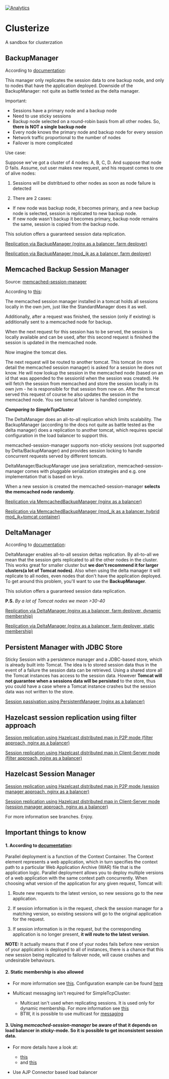[![Analytics](https://ga-beacon.appspot.com/UA-73781306-2/welcome-page)](https://github.com/igrigorik/ga-beacon)

# Clusterize
A sandbox for clusterzation

## BackupManager

According to [documentation](https://tomcat.apache.org/tomcat-7.0-doc/cluster-howto.html#For_the_impatient): 

This manager only replicates the session data to one backup node, and only to nodes that have the application deployed. Downside of the BackupManager: not quite as battle tested as the delta manager.

Important:

* Sessions have a primary node and a backup node
* Need to use sticky sessions
* Backup node selected on a round-robin basis from all other nodes. So, **there is NOT a single backup node**
* Every node knows the primary node and backup node for every
session
* Network traffic proportional to the number of nodes
* Failover is more complicated

Use case:

Suppose we've got a cluster of 4 nodes: A, B, C, D. And suppose that node D fails.
Assume, out user makes new request, and his request comes to one of alive nodes:

1. Sessions will be distribtued to other nodes as soon as node failure is detected

2. There are 2 cases:

 * If new node was backup node, it becomes primary, and a new backup node is selected, session is replicated to new backup node.
 * If new node wasn't backup it becomes primary, backup node remains the same, session is copied from the backup node.

This solution offers a guaranteed session data replication.

[Replication via BackupManager (nginx as a balancer, farm deployer)](https://github.com/Silvmike/clusterize/tree/replication-backup)

[Replication via BackupManager (mod_jk as a balancer, farm deployer)](https://github.com/Silvmike/clusterize/backup-manager/httpd)

## Memcached Backup Session Manager

Source: [memcached-session-manager](https://code.google.com/p/memcached-session-manager/)

According to [this](https://code.google.com/p/memcached-session-manager/):

The memcached session manager installed in a tomcat holds all sessions locally in the own jvm, just like the StandardManager does it as well.

Additionally, after a request was finished, the session (only if existing) is additionally sent to a memcached node for backup.

When the next request for this session has to be served, the session is locally available and can be used, after this second request is finished the session is updated in the memcached node.

Now imagine the tomcat dies.

The next request will be routed to another tomcat. This tomcat (in more detail the memcached session manager) is asked for a session he does not know. He will now lookup the session in the memcached node (based on an id that was appended to the sessionId when the session was created). He will fetch the session from memcached and store the session locally in its own jvm - he is responsible for that session from now on. After the tomcat served this request of course he also updates the session in the memcached node. You see tomcat failover is handled completely.

***Comparing to SimpleTcpCluster***

The DeltaManager does an all-to-all replication which limits scalability. The BackupManager (according to the docs not quite as battle tested as the delta manager) does a replication to another tomcat, which requires special configuration in the load balancer to support this.

memcached-session-manager supports non-sticky sessions (not supported by Delta/BackupManager) and provides session locking to handle concurrent requests served by different tomcats.

DeltaManager/BackupManager use java serialization, memcached-session-manager comes with pluggable serialization strategies and e.g. one implementation that is based on kryo.

When a new session is created the memcached-session-manager **selects the memcached node randomly**.

[Replication via MemcachedBackupManager (nginx as a balancer)](https://github.com/Silvmike/clusterize/tree/replication-backup-memcached)

[Replication via MemcachedBackupManager (mod_jk as a balancer, hybrid mod_jk+tomcat container)](https://github.com/Silvmike/clusterize/tree/replication-memcached-hybrid-node)

## DeltaManager

According to [documentation](https://tomcat.apache.org/tomcat-7.0-doc/cluster-howto.html#For_the_impatient):

DeltaManager enables all-to-all session deltas replication. By all-to-all we mean that the session gets replicated to all the other nodes in the cluster. This works great for smaller cluster but **we don't recommend it for larger clusters(a lot of Tomcat nodes)**. Also when using the delta manager it will replicate to all nodes, even nodes that don't have the application deployed. To get around this problem, you'll want to use the **BackupManager**.

This solution offers a guaranteed session data replication.

**P.S.** *By a lot of Tomcat nodes we mean >30-40*

[Replication via DeltaManager (nginx as a balancer, farm deployer, dynamic membership)](https://github.com/Silvmike/clusterize/tree/replication-delta)

[Replication via DeltaManager (nginx as a balancer, farm deployer, static membership)](https://github.com/Silvmike/clusterize/tree/replication-delta-static)

## Persistent Manager with JDBC Store

Sticky Session with a persistence manager and a JDBC-based store, which is already built into Tomcat. The idea is to stored session data thus in the event of a failure the session data can be retrieved. Using a shared store all the Tomcat instances has access to the session data. However **Tomcat will not guarantee when a sessions data will be persisted** to the store, thus you could have a case where a Tomcat instance crashes but the session data was not written to the store.

[Session passivation using PersistentManager (nginx as a balancer)](https://github.com/Silvmike/clusterize/tree/persistent-postgresql)

## Hazelcast session replication using filter approach

[Session replication using Hazelcast distributed map in P2P mode (filter approach, nginx as a balancer)](https://github.com/Silvmike/clusterize/tree/replication-nginx-hazelcast)

[Session replication using Hazelcast distributed map in Client-Server mode (filter approach, nginx as a balancer)](https://github.com/Silvmike/clusterize/tree/replication-nginx-hazelcast-cs)

## Hazelcast Session Manager

[Session replication using Hazelcast distributed map in P2P mode (session manager approach, nginx as a balancer)](https://github.com/Silvmike/clusterize/tree/replication-nginx-hazelcast-tomcat)

[Session replication using Hazelcast distributed map in Client-Server mode (session manager approach, nginx as a balancer)](https://github.com/Silvmike/clusterize/tree/replication-nginx-hazelcast-cs-tomcat)

For more information see branches.
Enjoy.






## Important things to know

#### 1. According to [documentation](http://tomcat.apache.org/tomcat-7.0-doc/config/context.html#Parallel_deployment):

Parallel deployment is a function of the Context Container. The Context element represents a web application, which in turn specifies the context path to a particular Web Application Archive (WAR) file that is the application logic. Parallel deployment allows you to deploy multiple versions of a web application with the same context path concurrently. When choosing what version of the application for any given request, Tomcat will:

1. Route new requests to the latest version, so new sessions go to the new application.

2. If session information is in the request, check the session manager for a matching version, so existing sessions will go to the original application for the request.

3. If session information is in the request, but the corresponding application is no longer present, **it will route to the latest version**.


**NOTE:** It actually means that if one of your nodes fails before new version of your application is deployed to all of instances, there is a chance that this new session being replicated to failover node, will cause crashes and undesirable behaviours.

#### 2. Static membership is also allowed

* For more information see [this](https://tomcat.apache.org/tomcat-7.0-doc/config/cluster-interceptor.html#Static_Membership). Configuration example can be found [here](https://github.com/Silvmike/clusterize/tree/replication-delta-static)

* Multicast messaging isn't required for SimpleTcpCluster:

  - Multicast isn't used when replicating sessions. It is used only for dynamic membership. For more information see [this](https://tomcat.apache.org/tomcat-7.0-doc/tribes/introduction.html#Feature%20Overview)
  - BTW, it is possible to use multicast for [messaging](https://tomcat.apache.org/tomcat-7.0-doc/api/org/apache/catalina/tribes/Channel.html#SEND_OPTIONS_MULTICAST)

#### 3. Using *memcached-session-manager* be aware of that it depends on load balancer in *sticky*-mode. So it is possible to get inconsistent session data.

* For more details have a look at:

  - [this](https://github.com/magro/memcached-session-manager/blob/master/core/src/main/java/de/javakaffee/web/msm/MemcachedSessionService.java#L627-L630)
  - and [this](https://github.com/magro/memcached-session-manager/blob/master/core/src/main/java/de/javakaffee/web/msm/MemcachedSessionService.java#L725-L794)

* Use AJP Connector based load balancer
